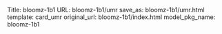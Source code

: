 Title: bloomz-1b1
URL: bloomz-1b1/umr
save_as: bloomz-1b1/umr.html
template: card_umr
original_url: bloomz-1b1/index.html
model_pkg_name: bloomz-1b1

